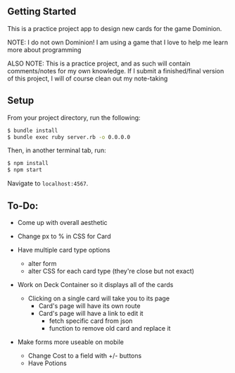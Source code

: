 ## Getting Started

This is a practice project app to design new cards for the game Dominion.

NOTE: I do not own Dominion!  I am using a game that I love to help me learn more about programming

ALSO NOTE: This is a practice project, and as such will contain comments/notes for my own knowledge. If I submit a finished/final version of this project, I will of course clean out my note-taking

## Setup

From your project directory, run the following:

```sh
$ bundle install
$ bundle exec ruby server.rb -o 0.0.0.0
```

Then, in another terminal tab, run:

```sh
$ npm install
$ npm start
```

Navigate to `localhost:4567`.

## To-Do:

- Come up with overall aesthetic
- Change px to % in CSS for Card

- Have multiple card type options
  - alter form
  - alter CSS for each card type (they're close but not exact)

- Work on Deck Container so it displays all of the cards
  - Clicking on a single card will take you to its page
    - Card's page will have its own route
    - Card's page will have a link to edit it
      - fetch specific card from json
      - function to remove old card and replace it

- Make forms more useable on mobile
  - Change Cost to a field with +/- buttons
  - Have Potions
